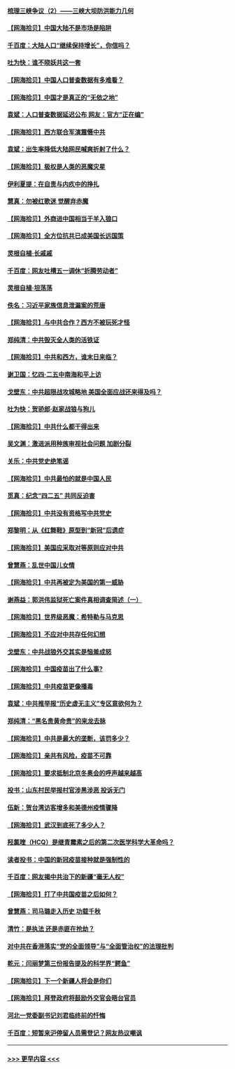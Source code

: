 #### [梳理三峡争议（2）——三峡大坝防洪能力几何](../pages/nsc993/n12920173.md?t=05031401) 
#### [【网海拾贝】中国大陆不是市场是陷阱](../pages/nsc993/n12920143.md?t=05031401) 
#### [千百度：大陆人口“继续保持增长”，你信吗？](../pages/nsc993/n12918946.md?t=05031401) 
#### [吐为快：谁不晓妖共这一套](../pages/nsc993/n12918941.md?t=05031401) 
#### [【网海拾贝】中国人口普查数据有多难看？](../pages/nsc993/n12917822.md?t=05031401) 
#### [【网海拾贝】中国才是真正的“无依之地”](../pages/nsc993/n12915845.md?t=05031401) 
#### [袁斌：人口普查数据延迟公布 网友：官方“正在编”](../pages/nsc993/n12915748.md?t=05031401) 
#### [【网海拾贝】西方联合军演震慑中共](../pages/nsc993/n12913466.md?t=05031401) 
#### [袁斌：出生率降低大陆网民喊爽折射了什么？](../pages/nsc993/n12913365.md?t=05031401) 
#### [【网海拾贝】极权是人类的恶魔灾星](../pages/nsc993/n12910697.md?t=05031401) 
#### [伊利夏提：在自责与内疚中的挣扎](../pages/nsc993/n12910493.md?t=05031401) 
#### [慧真：勿被红歌迷 觉醒弃赤魔](../pages/nsc993/n12910485.md?t=05031401) 
#### [【网海拾贝】外商进中国相当于羊入狼口](../pages/nsc993/n12908274.md?t=05031401) 
#### [【网海拾贝】全方位抗共已成美国长远国策](../pages/nsc993/n12906878.md?t=05031401) 
#### [灵根自植‧长戚戚](../pages/nsc993/n12905585.md?t=05031401) 
#### [千百度：网友吐槽五一调休“折腾劳动者”](../pages/nsc993/n12905934.md?t=05031401) 
#### [灵根自植‧坦荡荡](../pages/nsc993/n12905562.md?t=05031401) 
#### [佚名：习近平家族信息泄漏案的荒唐](../pages/nsc993/n12904705.md?t=05031401) 
#### [【网海拾贝】与中共合作？西方不被玩死才怪](../pages/nsc993/n12903873.md?t=05031401) 
#### [郑纯清：中共毁灭全人类的活铁证](../pages/nsc993/n12903785.md?t=05031401) 
#### [【网海拾贝】中共和西方，谁末日来临？](../pages/nsc993/n12903482.md?t=05031401) 
#### [谢卫国：忆四‧二五中南海和平上访](../pages/nsc993/n12902192.md?t=05031401) 
#### [戈壁东：中共超限战攻城略地 美国全面应战还来得及吗？](../pages/nsc993/n12902297.md?t=05031401) 
#### [吐为快：贺骄郎‧赵家战狼与狗儿](../pages/nsc993/n12902280.md?t=05031401) 
#### [【网海拾贝】中共什么都干得出来](../pages/nsc993/n12897500.md?t=05031401) 
#### [吴文渊：激进派用种族审视社会问题 加剧分裂](../pages/nsc993/n12893881.md?t=05031401) 
#### [关乐：中共党史绝笔谣](../pages/nsc993/n12897270.md?t=05031401) 
#### [【网海拾贝】中共最怕的就是中国人民](../pages/nsc993/n12894705.md?t=05031401) 
#### [觅真：纪念“四二五” 共同反迫害](../pages/nsc993/n12894553.md?t=05031401) 
#### [【网海拾贝】中共没有资格写中共党史](../pages/nsc993/n12892231.md?t=05031401) 
#### [郑黎明：从《红舞鞋》原型到“新冠”后遗症](../pages/nsc993/n12890469.md?t=05031401) 
#### [【网海拾贝】美国应采取对等原则应对中共](../pages/nsc993/n12889176.md?t=05031401) 
#### [曾慧燕：乱世中国儿女情](../pages/nsc993/n12887931.md?t=05031401) 
#### [【网海拾贝】中共再被定为美国的第一威胁](../pages/nsc993/n12887580.md?t=05031401) 
#### [谢燕益：郭洪伟监狱死亡案件真相调查简述（一）](../pages/nsc993/n12885648.md?t=05031401) 
#### [【网海拾贝】世界级恶魔：希特勒与马克思](../pages/nsc993/n12884062.md?t=05031401) 
#### [【网海拾贝】不应对中共存任何幻想](../pages/nsc993/n12881460.md?t=05031401) 
#### [戈壁东：中共战狼外交其实是恼羞成怒](../pages/nsc993/n12880392.md?t=05031401) 
#### [【网海拾贝】中国疫苗出了什么事?](../pages/nsc993/n12879124.md?t=05031401) 
#### [【网海拾贝】中共疫苗更像播毒](../pages/nsc993/n12876631.md?t=05031401) 
#### [袁斌：中共推举报“历史虚无主义”专区意欲何为？](../pages/nsc993/n12876530.md?t=05031401) 
#### [郑纯清：“黑名贵黄命贵”的来龙去脉](../pages/nsc993/n12875589.md?t=05031401) 
#### [【网海拾贝】中共是最大的垄断，该罚多少？](../pages/nsc993/n12874006.md?t=05031401) 
#### [【网海拾贝】亲共有风险，疫苗不可靠](../pages/nsc993/n12872224.md?t=05031401) 
#### [【网海拾贝】要求抵制北京冬奥会的呼声越来越高](../pages/nsc993/n12868962.md?t=05031401) 
#### [投书：山东村民举报村官涉黑涉恶 投诉无门](../pages/nsc993/n12869726.md?t=05031401) 
#### [伍新：贺台湾访客增多和美德州疫情骤降](../pages/nsc993/n12865651.md?t=05031401) 
#### [【网海拾贝】武汉到底死了多少人？](../pages/nsc993/n12863707.md?t=05031401) 
#### [羟氯喹（HCQ）是继青霉素之后的第二次医学科学大革命吗？](../pages/nsc993/n12638564.md?t=05031401) 
#### [读者投书：中国的新冠疫苗接种就是强制性的](../pages/nsc993/n12859932.md?t=05031401) 
#### [千百度：网友揭中共治下的新疆“毫无人权”](../pages/nsc993/n12858385.md?t=05031401) 
#### [【网海拾贝】打了中共国疫苗之后如何？](../pages/nsc993/n12857866.md?t=05031401) 
#### [曾慧燕：司马璐走入历史 功载千秋](../pages/nsc993/n12856996.md?t=05031401) 
#### [清竹：是执法 还是赤匪在抢劫？](../pages/nsc993/n12856952.md?t=05031401) 
#### [对中共在香港落实“党的全面领导”与“全面管治权”的法理批判](../pages/nsc993/n12856929.md?t=05031401) 
#### [乾元：闫丽梦第三份报告提及的科学界“鳄鱼”](../pages/nsc993/n12855985.md?t=05031401) 
#### [【网海拾贝】下一个新疆人将会是你们](../pages/nsc993/n12855864.md?t=05031401) 
#### [【网海拾贝】拜登政府将鼓励外交官会晤台官员](../pages/nsc993/n12853615.md?t=05031401) 
#### [河北一党委副书记刘君临终前的忏悔](../pages/nsc993/n12849420.md?t=05031401) 
#### [千百度：短暂来沪停留人员需登记？网友热议嘲讽](../pages/nsc993/n12853497.md?t=05031401) 

----
#### [ >>> 更早内容 <<< ](../indexes/nsc993-earlier.md)

